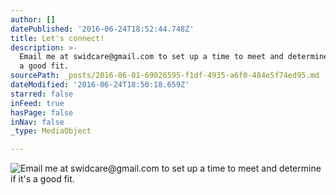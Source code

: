```yaml
---
author: []
datePublished: '2016-06-24T18:52:44.748Z'
title: Let's connect!
description: >-
  Email me at swidcare@gmail.com to set up a time to meet and determine if it's
  a good fit. 
sourcePath: _posts/2016-06-01-69026595-f1df-4935-a6f0-484e5f74ed95.md
dateModified: '2016-06-24T18:50:18.659Z'
starred: false
inFeed: true
hasPage: false
inNav: false
_type: MediaObject

---
```

![Email me at swidcare@gmail.com to set up a time to meet and determine if it's a good fit. ](https://s3-us-west-2.amazonaws.com/the-grid-img/p/c88ad29525dbc678de23610b1a5b4b6e74d12db5.jpg)
